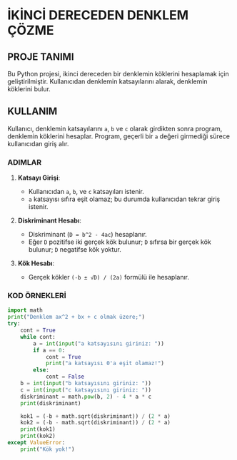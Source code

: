 # İKİNCİ DERECEDEN DENKLEM ÇÖZME

## PROJE TANIMI
Bu Python projesi, ikinci dereceden bir denklemin köklerini hesaplamak için geliştirilmiştir. Kullanıcıdan denklemin katsayılarını alarak, denklemin köklerini bulur.

## KULLANIM
Kullanıcı, denklemin katsayılarını `a`, `b` ve `c` olarak girdikten sonra program, denklemin köklerini hesaplar. Program, geçerli bir `a` değeri girmediği sürece kullanıcıdan giriş alır.

### ADIMLAR

1. **Katsayı Girişi**:
   - Kullanıcıdan `a`, `b`, ve `c` katsayıları istenir.
   - `a` katsayısı sıfıra eşit olamaz; bu durumda kullanıcıdan tekrar giriş istenir.

2. **Diskriminant Hesabı**:
   - Diskriminant (`D = b^2 - 4ac`) hesaplanır.
   - Eğer `D` pozitifse iki gerçek kök bulunur; `D` sıfırsa bir gerçek kök bulunur; `D` negatifse kök yoktur.

3. **Kök Hesabı**:
   - Gerçek kökler `(-b ± √D) / (2a)` formülü ile hesaplanır.

### KOD ÖRNEKLERİ

```python
import math
print("Denklem ax^2 + bx + c olmak üzere;")
try:
    cont = True
    while cont:
        a = int(input("a katsayısını giriniz: "))
        if a == 0:
            cont = True
            print("a katsayısı 0'a eşit olamaz!")
        else:
            cont = False
    b = int(input("b katsayısını giriniz: "))
    c = int(input("c katsayısını giriniz: "))
    diskriminant = math.pow(b, 2) - 4 * a * c
    print(diskriminant)

    kok1 = (-b + math.sqrt(diskriminant)) / (2 * a)
    kok2 = (-b - math.sqrt(diskriminant)) / (2 * a) 
    print(kok1)
    print(kok2)
except ValueError:
    print("Kök yok!")